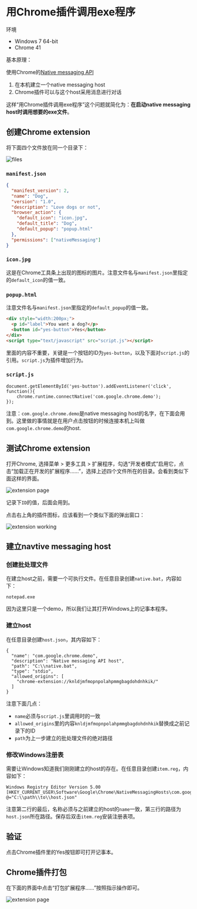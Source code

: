 # 用Chrome插件调用exe程序

环境

* Windows 7 64-bit
* Chrome 41

基本原理：

使用Chrome的[Native messaging API](https://developer.chrome.com/extensions/messaging#native-messaging)

1. 在本机建立一个native messaging host
2. Chrome插件可以与这个host采用消息进行对话

这样“用Chrome插件调用exe程序”这个问题就简化为：**在启动native messaging host时调用想要的exe文件**。

## 创建Chrome extension
将下面四个文件放在同一个目录下：

![files](http://sigma3.qiniudn.com/files.png)

### `manifest.json`

```JSON
{
  "manifest_version": 2,
  "name": "Dog",
  "version": "1.0",
  "description": "Love dogs or not",
  "browser_action": {
    "default_icon": "icon.jpg",
    "default_title": "Dog",
    "default_popup": "popup.html"
  },
  "permissions": ["nativeMessaging"]
}
```

### `icon.jpg`
这是在Chrome工具条上出现的图标的图片。注意文件名与`manifest.json`里指定的`default_icon`的值一致。

### `popup.html` 
注意文件名与`manifest.json`里指定的`default_popup`的值一致。

```HTML
<div style="width:200px;">
  <p id="label">You want a dog?</p>
  <button id="yes-button">Yes</button>
</div>	
<script type="text/javascript" src="script.js"></script>
```
里面的内容不重要，关键是一个按钮的ID为`yes-button`，以及下面对`script.js`的引用。`script.js`为插件增加行为。

### `script.js`
```
document.getElementById('yes-button').addEventListener('click', function(){
	chrome.runtime.connectNative('com.google.chrome.demo');
});
```
注意：`com.google.chrome.demo`是native messaging host的名字，在下面会用到。这里做的事情就是在用户点击按钮的时候连接本机上叫做`com.google.chrome.demo`的host.

## 测试Chrome extension
打开Chrome, 选择菜单 > 更多工具 > 扩展程序，勾选“开发者模式”启用它，点击“加载正在开发的扩展程序……”，选择上述四个文件所在的目录。会看到类似下面这样的界面。

![extension page](http://sigma3.qiniudn.com/extension_page.png)

记录下`ID`的值，后面会用到。

点击右上角的插件图标，应该看到一个类似下面的弹出窗口：

![extension working](http://sigma3.qiniudn.com/extension_working.png)

## 建立navtive messaging host

### 创建批处理文件
在建立host之前，需要一个可执行文件。在任意目录创建`native.bat`，内容如下：
```
notepad.exe
```
因为这里只是一个demo，所以我们让其打开Windows上的记事本程序。

### 建立host

在任意目录创建`host.json`，其内容如下：

```
{
  "name": "com.google.chrome.demo",
  "description": "Native messaging API host",
  "path": "C:\\native.bat",
  "type": "stdio",
  "allowed_origins": [
    "chrome-extension://knldjmfmopnpolahpmmgbagdohdnhkik/"
  ]
}
```
注意下面几点：

* `name`必须与`script.js`里调用时的一致
* `allowed_origins`里的内容`knldjmfmopnpolahpmmgbagdohdnhkik`替换成之前记录下的ID
* `path`为上一步建立的批处理文件的绝对路径

### 修改Windows注册表

需要让Windows知道我们刚刚建立的host的存在。在任意目录创建`item.reg`，内容如下：
```
Windows Registry Editor Version 5.00
[HKEY_CURRENT_USER\Software\Google\Chrome\NativeMessagingHosts\com.google.chrome.demo]
@="C:\\path\\to\\host.json"
```
注意第二行的最后，名称必须与之前建立的host的`name`一致，第三行的路径为`host.json`所在路径。保存后双击`item.reg`安装注册表项。

## 验证

点击Chrome插件里的Yes按钮即可打开记事本。

## Chrome插件打包

在下面的界面中点击“打包扩展程序……”按照指示操作即可。

![extension page](http://sigma3.qiniudn.com/extension_page.png)
